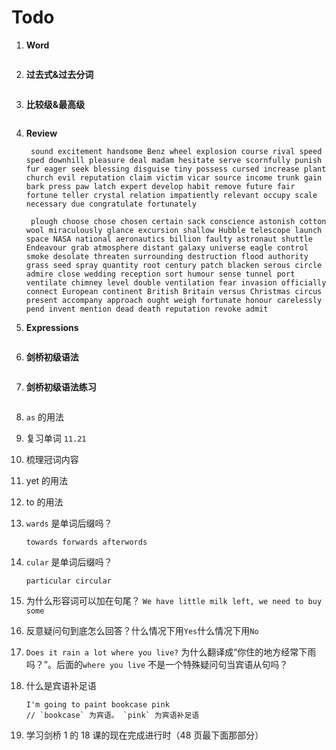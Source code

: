 # Todo

1. **Word**

   ```

   ```

2. **过去式&过去分词**

   ```

   ```

3. **比较级&最高级**

   ```

   ```

4. **Review**

   ```
    sound excitement handsome Benz wheel explosion course rival speed sped downhill pleasure deal madam hesitate serve scornfully punish fur eager seek blessing disguise tiny possess cursed increase plant church evil reputation claim victim vicar source income trunk gain bark press paw latch expert develop habit remove future fair fortune teller crystal relation impatiently relevant occupy scale necessary due congratulate fortunately

    plough choose chose chosen certain sack conscience astonish cotton wool miraculously glance excursion shallow Hubble telescope launch space NASA national aeronautics billion faulty astronaut shuttle Endeavour grab atmosphere distant galaxy universe eagle control smoke desolate threaten surrounding destruction flood authority grass seed spray quantity root century patch blacken serous circle admire close wedding reception sort humour sense tunnel port ventilate chimney level double ventilation fear invasion officially connect European continent British Britain versus Christmas circus present accompany approach ought weigh fortunate honour carelessly pend invent mention dead death reputation revoke admit
   ```

5. **Expressions**

   ```

   ```

6. **剑桥初级语法**

   ```

   ```

7. **剑桥初级语法练习**

   ```

   ```

8. `as` 的用法

9. 复习单词 `11.21`

10. 梳理冠词内容

11. yet 的用法

12. to 的用法

13. `wards` 是单词后缀吗？

    ```
    towards forwards afterwords
    ```

14. `cular` 是单词后缀吗？

    ```
    particular circular
    ```

15. 为什么形容词可以加在句尾？ `We have little milk left, we need to buy some`

16. 反意疑问句到底怎么回答？什么情况下用`Yes`什么情况下用`No`

17. `Does it rain a lot where you live?` 为什么翻译成“你住的地方经常下雨吗？”。后面的`where you live` 不是一个特殊疑问句当宾语从句吗？

18. 什么是宾语补足语

    ```
    I'm going to paint bookcase pink
    // `bookcase` 为宾语。 `pink` 为宾语补足语
    ```

19. 学习剑桥 1 的 18 课的现在完成进行时（48 页最下面那部分）
